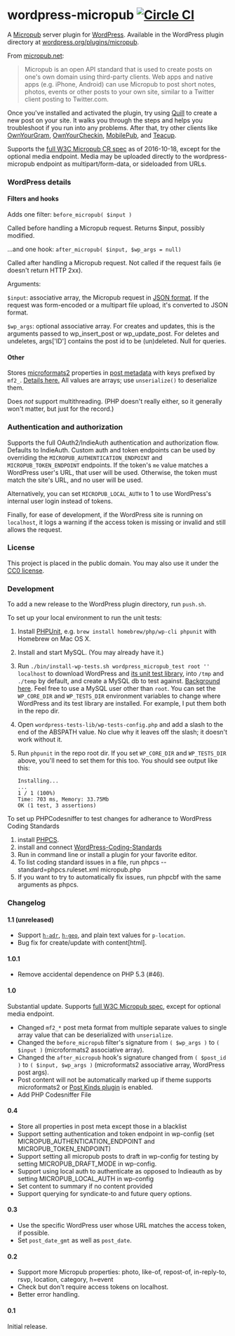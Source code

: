 # wordpress-micropub [![Circle CI](https://circleci.com/gh/snarfed/wordpress-micropub.svg?style=svg)](https://circleci.com/gh/snarfed/wordpress-micropub)

A [Micropub](http://micropub.net/) server plugin for [WordPress](https://wordpress.org/). Available in the WordPress plugin directory at [wordpress.org/plugins/micropub](https://wordpress.org/plugins/micropub/).

From [micropub.net](http://micropub.net/):

> Micropub is an open API standard that is used to create posts on one's own domain using third-party clients. Web apps and native apps (e.g. iPhone, Android) can use Micropub to post short notes, photos, events or other posts to your own site, similar to a Twitter client posting to Twitter.com.

Once you've installed and activated the plugin, try using
[Quill](http://quill.p3k.io/) to create a new post on your site. It walks you
through the steps and helps you troubleshoot if you run into any problems. After
that, try other clients like
[OwnYourGram](http://ownyourgram.com/),
[OwnYourCheckin](https://ownyourcheckin.wirres.net/),
[MobilePub](http://indiewebcamp.com/MobilePub), and
[Teacup](https://teacup.p3k.io/).

Supports the [full W3C Micropub CR spec](https://www.w3.org/TR/micropub/) as of
2016-10-18, except for the optional media endpoint. Media may be uploaded
directly to the wordpress-micropub endpoint as multipart/form-data, or
sideloaded from URLs.


### WordPress details

#### Filters and hooks

Adds one filter: `before_micropub( $input )`

Called before handling a Micropub request. Returns $input, possibly modified.

...and one hook: `after_micropub( $input, $wp_args = null)`

Called after handling a Micropub request. Not called if the request fails
(ie doesn't return HTTP 2xx).

Arguments:

`$input`: associative array, the Micropub request in
  [JSON format](http://micropub.net/draft/index.html#json-syntax). If the
  request was form-encoded or a multipart file upload, it's converted to JSON
  format.

`$wp_args`: optional associative array. For creates and updates, this is the
  arguments passed to wp_insert_post or wp_update_post. For deletes and
  undeletes, args['ID'] contains the post id to be (un)deleted. Null for queries.

#### Other

Stores [microformats2](http://microformats.org/wiki/microformats2) properties in
[post metadata](http://codex.wordpress.org/Function_Reference/post_meta_Function_Examples)
with keys prefixed by `mf2_`.
[Details here.](https://indiewebcamp.com/WordPress_Data#Microformats_data)
All values are arrays; use `unserialize()` to deserialize them.

Does *not* support multithreading. (PHP doesn't really either, so it generally
won't matter, but just for the record.)


### Authentication and authorization

Supports the full OAuth2/IndieAuth authentication and authorization flow.
Defaults to IndieAuth. Custom auth and token endpoints can be used by overriding
the `MICROPUB_AUTHENTICATION_ENDPOINT` and `MICROPUB_TOKEN_ENDPOINT` endpoints.
If the token's `me` value matches a WordPress user's URL, that user will be
used. Otherwise, the token must match the site's URL, and no user will be used.

Alternatively, you can set `MICROPUB_LOCAL_AUTH` to 1 to use WordPress's
internal user login instead of tokens.

Finally, for ease of development, if the WordPress site is running on
`localhost`, it logs a warning if the access token is missing or invalid and
still allows the request.


### License

This project is placed in the public domain. You may also use it under the
[CC0 license](http://creativecommons.org/publicdomain/zero/1.0/).

### Development

To add a new release to the WordPress plugin directory, run `push.sh`.

To set up your local environment to run the unit tests:

1. Install [PHPUnit](https://github.com/sebastianbergmann/phpunit#installation),
   e.g. `brew install homebrew/php/wp-cli phpunit` with Homebrew on Mac OS X.
1. Install and start MySQL. (You may already have it.)
1. Run `./bin/install-wp-tests.sh wordpress_micropub_test root '' localhost` to
   download WordPress and
   [its unit test library](https://develop.svn.wordpress.org/trunk/tests/phpunit/),
   into `/tmp` and `./temp` by default, and create a MySQL db to test against.
   [Background here](http://wp-cli.org/docs/plugin-unit-tests/). Feel free to
   use a MySQL user other than `root`. You can set the `WP_CORE_DIR` and
   `WP_TESTS_DIR` environment variables to change where WordPress and its test
   library are installed. For example, I put them both in the repo dir.
1. Open `wordpress-tests-lib/wp-tests-config.php` and add a slash to the end of
   the ABSPATH value. No clue why it leaves off the slash; it doesn't work
   without it.
1. Run `phpunit` in the repo root dir. If you set `WP_CORE_DIR` and
   `WP_TESTS_DIR` above, you'll need to set them for this too. You should see
   output like this:

    ```
    Installing...
    ...
    1 / 1 (100%)
    Time: 703 ms, Memory: 33.75Mb
    OK (1 test, 3 assertions)
    ```

To set up PHPCodesniffer to test changes for adherance to WordPress Coding Standards

1. install [PHPCS](https://github.com/squizlabs/PHP_CodeSniffer).
1. install and connect [WordPress-Coding-Standards](https://github.com/WordPress-Coding-Standards/WordPress-Coding-Standards)
1. Run in command line or install a plugin for your favorite editor.
1. To list coding standard issues in a file, run phpcs --standard=phpcs.ruleset.xml micropub.php
1. If you want to try to automatically fix issues, run phpcbf with the same arguments as phpcs.


### Changelog

#### 1.1 (unreleased)
* Support [`h-adr`](http://microformats.org/wiki/h-adr), [`h-geo`](http://microformats.org/wiki/h-geo), and plain text values for `p-location`.
* Bug fix for create/update with content[html].

#### 1.0.1
* Remove accidental dependence on PHP 5.3 (#46).

#### 1.0
Substantial update. Supports
[full W3C Micropub spec](https://www.w3.org/TR/micropub/), except for optional
media endpoint.

* Changed `mf2_*` post meta format from multiple separate values to single array
  value that can be deserialized with `unserialize`.
* Changed the `before_micropub` filter's signature from `( $wp_args )` to
  `( $input )` (microformats2 associative array).
* Changed the `after_micropub` hook's signature changed from `( $post_id )` to
  `( $input, $wp_args )` (microformats2 associative array, WordPress post args).
* Post content will not be automatically marked up if theme supports
  microformats2 or
  [Post Kinds plugin](https://wordpress.org/plugins/indieweb-post-kinds/) is
  enabled.
* Add PHP Codesniffer File

#### 0.4
* Store all properties in post meta except those in a blacklist
* Support setting authentication and token endpoint in wp-config
  (set MICROPUB_AUTHENTICATION_ENDPOINT and MICROPUB_TOKEN_ENDPOINT)
* Support setting all micropub posts to draft in wp-config for testing by
  setting MICROPUB_DRAFT_MODE in wp-config.
* Support using local auth to authenticate as opposed to Indieauth
  as by setting MICROPUB_LOCAL_AUTH in wp-config
* Set content to summary if no content provided
* Support querying for syndicate-to and future query options.

#### 0.3
* Use the specific WordPress user whose URL matches the access token, if
  possible.
* Set `post_date_gmt` as well as `post_date`.

#### 0.2
* Support more Micropub properties: photo, like-of, repost-of, in-reply-to,
  rsvp, location, category, h=event
* Check but don't require access tokens on localhost.
* Better error handling.

#### 0.1
Initial release.
